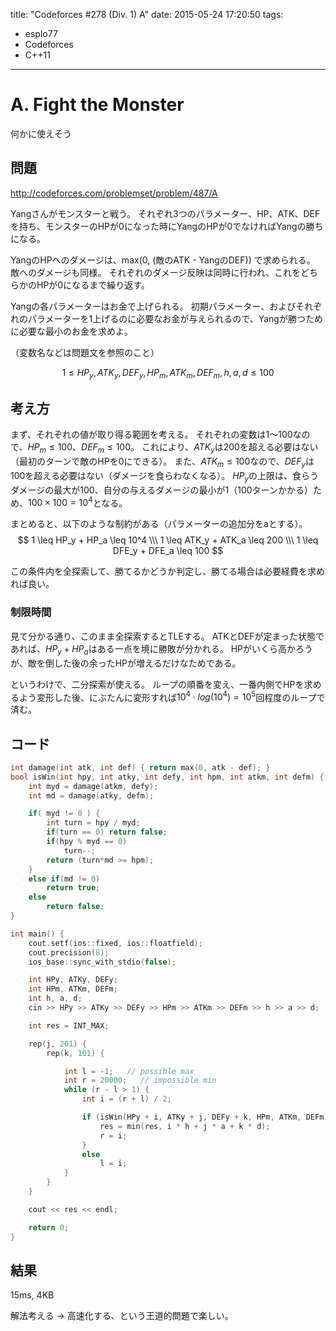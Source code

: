 title: "Codeforces #278 (Div. 1) A"
date: 2015-05-24 17:20:50
tags:
- esplo77
- Codeforces
- C++11
---

# A. Fight the Monster

何かに使えそう

## 問題

<http://codeforces.com/problemset/problem/487/A>

Yangさんがモンスターと戦う。
それぞれ3つのパラメーター、HP、ATK、DEFを持ち、モンスターのHPが0になった時にYangのHPが0でなければYangの勝ちになる。

YangのHPへのダメージは、max(0, (敵のATK - YangのDEF)) で求められる。
敵へのダメージも同様。
それぞれのダメージ反映は同時に行われ、これをどちらかのHPが0になるまで繰り返す。

Yangの各パラメーターはお金で上げられる。
初期パラメーター、およびそれぞれのパラメーターを1上げるのに必要なお金が与えられるので、Yangが勝つために必要な最小のお金を求めよ。

（変数名などは問題文を参照のこと）

$$
1 \leq HP_y, ATK_y, DEF_y, HP_m, ATK_m, DEF_m, h, a, d \leq 100
$$

## 考え方

まず、それぞれの値が取り得る範囲を考える。
それぞれの変数は1～100なので、$HP_m \leq 100$、$DEF_m \leq 100$。
これにより、$ATK_y$は200を超える必要はない（最初のターンで敵のHPを0にできる）。
また、$ATK_m \leq 100$なので、$DEF_y$は100を超える必要はない（ダメージを食らわなくなる）。
$HP_y$の上限は、食らうダメージの最大が100、自分の与えるダメージの最小が1（100ターンかかる）ため、$100 \times 100 = 10^4$となる。

まとめると、以下のような制約がある（パラメーターの追加分をaとする）。
$$
1 \leq HP_y + HP_a \leq 10^4 \\\
1 \leq ATK_y + ATK_a \leq 200 \\\
1 \leq DFE_y + DFE_a \leq 100
$$

この条件内を全探索して、勝てるかどうか判定し、勝てる場合は必要経費を求めれば良い。

### 制限時間

見て分かる通り、このまま全探索するとTLEする。
ATKとDEFが定まった状態であれば、$HP_y + HP_a$はある一点を境に勝敗が分かれる。
HPがいくら高かろうが、敵を倒した後の余ったHPが増えるだけなためである。

というわけで、二分探索が使える。
ループの順番を変え、一番内側でHPを求めるよう変形した後、にぶたんに変形すれば$10^4 \cdot log(10^4) = 10^5$回程度のループで済む。

## コード

```C++
int damage(int atk, int def) { return max(0, atk - def); }
bool isWin(int hpy, int atky, int defy, int hpm, int atkm, int defm) {
    int myd = damage(atkm, defy);
    int md = damage(atky, defm);

    if( myd != 0 ) {
        int turn = hpy / myd;
        if(turn == 0) return false;
        if(hpy % myd == 0)
            turn--;
        return (turn*md >= hpm);
    }
    else if(md != 0)
        return true;
    else
        return false;
}

int main() {
    cout.setf(ios::fixed, ios::floatfield);
    cout.precision(8);
    ios_base::sync_with_stdio(false);

    int HPy, ATKy, DEFy;
    int HPm, ATKm, DEFm;
    int h, a, d;
    cin >> HPy >> ATKy >> DEFy >> HPm >> ATKm >> DEFm >> h >> a >> d;

    int res = INT_MAX;

    rep(j, 201) {
        rep(k, 101) {

            int l = -1;   // possible max
            int r = 20000;   // impossible min
            while (r - l > 1) {
                int i = (r + l) / 2;

                if (isWin(HPy + i, ATKy + j, DEFy + k, HPm, ATKm, DEFm)) {
                    res = min(res, i * h + j * a + k * d);
                    r = i;
                }
                else
                    l = i;
            }
        }
    }

    cout << res << endl;

    return 0;
}
```

## 結果
15ms, 4KB

解法考える -> 高速化する、という王道的問題で楽しい。